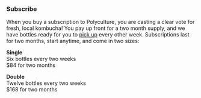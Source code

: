 <h3 class="title gray"><b>Subscribe</b></h3>

When you buy a subscription to Polyculture, you are casting a clear vote for fresh, local kombucha! You pay up front for a two month supply, and we have bottles ready for you to [pick up](#pickup) every other week. Subscriptions last for two months, start anytime, and come in two sizes:

**Single**  
Six bottles every two weeks  
$84 for two months

**Double**  
Twelve bottles every two weeks  
$168 for two months
